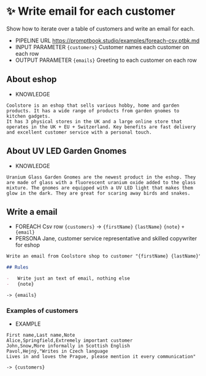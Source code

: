 # ✨ Write email for each customer

Show how to iterate over a table of customers and write an email for each.

-   PIPELINE URL https://promptbook.studio/examples/foreach-csv.ptbk.md
-   INPUT PARAMETER `{customers}` Customer names each customer on each row
-   OUTPUT PARAMETER `{emails}` Greeting to each customer on each row

## About eshop

-   KNOWLEDGE

```text
Coolstore is an eshop that sells various hobby, home and garden products. It has a wide range of products from garden gnomes to kitchen gadgets.
It has 3 physical stores in the UK and a large online store that operates in the UK + EU + Switzerland. Key benefits are fast delivery and excellent customer service with a personal touch.
```

## About UV LED Garden Gnomes

-   KNOWLEDGE

<!-- TODO: ALlow two ```blocks in KNOWLEDGE template -->

```text
Uranium Glass Garden Gnomes are the newest product in the eshop. They are made of glass with a fluorescent uranium oxide added to the glass mixture. The gnomes are equipped with a UV LED light that makes them glow in the dark. They are great for scaring away birds and snakes.
```

## Write a email

<!--
TODO: Allow this syntax and unit test:
-   FOREACH Csv row `{customers}` -> `{firstName},{lastName},{note}`
-->

-   FOREACH Csv row `{customers}` -> `{firstName}` `{lastName}` `{note}` `+{email}`
-   PERSONA Jane, customer service representative and skilled copywriter for eshop
<!--- TODO: Add EXPECT -->

```markdown
Write an email from Coolstore shop to customer "{firstName} {lastName}". Inform him about new product fluorescent Uranium Glass Garden Gnome with build-in UV LED light.

## Rules

-   Write just an text of email, nothing else
-   {note}
```

`-> {emails}`

### Examples of customers

-   EXAMPLE

```csv
First name,Last name,Note
Alice,Springfield,Extremely important customer
John,Snow,More informally in Scottish English
Pavol,Hejný,"Writes in Czech language
Lives in and loves the Prague, please mention it every communication"
```

<!-- TODO: [🧩] Allow to import from 85-foreach.csv -->

`-> {customers}`

<!--

### Examples of emails

TODO: Write

-->
